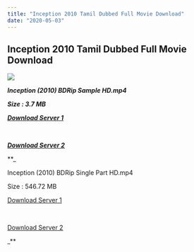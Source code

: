 ```yaml
---
title: "Inception 2010 Tamil Dubbed Full Movie Download"
date: "2020-05-03"
---
```


## Inception 2010 Tamil Dubbed Full Movie Download

![](https://images.moviebuff.com/543e3f53-079c-4ecb-b2b9-e05ce5cb6c42?w=1000)

**_Inception (2010) BDRip Sample HD.mp4_**

**_Size : 3.7 MB_**

**_[Download Server 1](http://du1.wetransfer.vip/files/Tamil{b337cb003d07febca875724d018e20f8c1927a284fdd439ea607fcc650de5bb7}20Dubbed{b337cb003d07febca875724d018e20f8c1927a284fdd439ea607fcc650de5bb7}20Movies/Tamil{b337cb003d07febca875724d018e20f8c1927a284fdd439ea607fcc650de5bb7}20Recent{b337cb003d07febca875724d018e20f8c1927a284fdd439ea607fcc650de5bb7}20Dubbed{b337cb003d07febca875724d018e20f8c1927a284fdd439ea607fcc650de5bb7}20Movies/Inception{b337cb003d07febca875724d018e20f8c1927a284fdd439ea607fcc650de5bb7}20(2010)/Inception{b337cb003d07febca875724d018e20f8c1927a284fdd439ea607fcc650de5bb7}20(2010){b337cb003d07febca875724d018e20f8c1927a284fdd439ea607fcc650de5bb7}20{b337cb003d07febca875724d018e20f8c1927a284fdd439ea607fcc650de5bb7}20BDRip/Inception{b337cb003d07febca875724d018e20f8c1927a284fdd439ea607fcc650de5bb7}20(2010){b337cb003d07febca875724d018e20f8c1927a284fdd439ea607fcc650de5bb7}20{b337cb003d07febca875724d018e20f8c1927a284fdd439ea607fcc650de5bb7}20BDRip{b337cb003d07febca875724d018e20f8c1927a284fdd439ea607fcc650de5bb7}20Sample{b337cb003d07febca875724d018e20f8c1927a284fdd439ea607fcc650de5bb7}20HD.mp4)_**

**_[  
](http://du1.wetransfer.vip/files/Tamil{b337cb003d07febca875724d018e20f8c1927a284fdd439ea607fcc650de5bb7}20Dubbed{b337cb003d07febca875724d018e20f8c1927a284fdd439ea607fcc650de5bb7}20Movies/Tamil{b337cb003d07febca875724d018e20f8c1927a284fdd439ea607fcc650de5bb7}20Recent{b337cb003d07febca875724d018e20f8c1927a284fdd439ea607fcc650de5bb7}20Dubbed{b337cb003d07febca875724d018e20f8c1927a284fdd439ea607fcc650de5bb7}20Movies/Inception{b337cb003d07febca875724d018e20f8c1927a284fdd439ea607fcc650de5bb7}20(2010)/Inception{b337cb003d07febca875724d018e20f8c1927a284fdd439ea607fcc650de5bb7}20(2010){b337cb003d07febca875724d018e20f8c1927a284fdd439ea607fcc650de5bb7}20{b337cb003d07febca875724d018e20f8c1927a284fdd439ea607fcc650de5bb7}20BDRip/Inception{b337cb003d07febca875724d018e20f8c1927a284fdd439ea607fcc650de5bb7}20(2010){b337cb003d07febca875724d018e20f8c1927a284fdd439ea607fcc650de5bb7}20{b337cb003d07febca875724d018e20f8c1927a284fdd439ea607fcc650de5bb7}20BDRip{b337cb003d07febca875724d018e20f8c1927a284fdd439ea607fcc650de5bb7}20Sample{b337cb003d07febca875724d018e20f8c1927a284fdd439ea607fcc650de5bb7}20HD.mp4)_**

**_[Download Server 2](http://du1.wetransfer.vip/files/Tamil{b337cb003d07febca875724d018e20f8c1927a284fdd439ea607fcc650de5bb7}20Dubbed{b337cb003d07febca875724d018e20f8c1927a284fdd439ea607fcc650de5bb7}20Movies/Tamil{b337cb003d07febca875724d018e20f8c1927a284fdd439ea607fcc650de5bb7}20Recent{b337cb003d07febca875724d018e20f8c1927a284fdd439ea607fcc650de5bb7}20Dubbed{b337cb003d07febca875724d018e20f8c1927a284fdd439ea607fcc650de5bb7}20Movies/Inception{b337cb003d07febca875724d018e20f8c1927a284fdd439ea607fcc650de5bb7}20(2010)/Inception{b337cb003d07febca875724d018e20f8c1927a284fdd439ea607fcc650de5bb7}20(2010){b337cb003d07febca875724d018e20f8c1927a284fdd439ea607fcc650de5bb7}20{b337cb003d07febca875724d018e20f8c1927a284fdd439ea607fcc650de5bb7}20BDRip/Inception{b337cb003d07febca875724d018e20f8c1927a284fdd439ea607fcc650de5bb7}20(2010){b337cb003d07febca875724d018e20f8c1927a284fdd439ea607fcc650de5bb7}20{b337cb003d07febca875724d018e20f8c1927a284fdd439ea607fcc650de5bb7}20BDRip{b337cb003d07febca875724d018e20f8c1927a284fdd439ea607fcc650de5bb7}20Sample{b337cb003d07febca875724d018e20f8c1927a284fdd439ea607fcc650de5bb7}20HD.mp4)_**

**_

Inception (2010) BDRip Single Part HD.mp4

Size : 546.72 MB

[Download Server 1](http://du1.wetransfer.vip/files/Tamil{b337cb003d07febca875724d018e20f8c1927a284fdd439ea607fcc650de5bb7}20Dubbed{b337cb003d07febca875724d018e20f8c1927a284fdd439ea607fcc650de5bb7}20Movies/Tamil{b337cb003d07febca875724d018e20f8c1927a284fdd439ea607fcc650de5bb7}20Recent{b337cb003d07febca875724d018e20f8c1927a284fdd439ea607fcc650de5bb7}20Dubbed{b337cb003d07febca875724d018e20f8c1927a284fdd439ea607fcc650de5bb7}20Movies/Inception{b337cb003d07febca875724d018e20f8c1927a284fdd439ea607fcc650de5bb7}20(2010)/Inception{b337cb003d07febca875724d018e20f8c1927a284fdd439ea607fcc650de5bb7}20(2010){b337cb003d07febca875724d018e20f8c1927a284fdd439ea607fcc650de5bb7}20{b337cb003d07febca875724d018e20f8c1927a284fdd439ea607fcc650de5bb7}20BDRip/Inception{b337cb003d07febca875724d018e20f8c1927a284fdd439ea607fcc650de5bb7}20(2010){b337cb003d07febca875724d018e20f8c1927a284fdd439ea607fcc650de5bb7}20{b337cb003d07febca875724d018e20f8c1927a284fdd439ea607fcc650de5bb7}20BDRip{b337cb003d07febca875724d018e20f8c1927a284fdd439ea607fcc650de5bb7}20Single{b337cb003d07febca875724d018e20f8c1927a284fdd439ea607fcc650de5bb7}20Part{b337cb003d07febca875724d018e20f8c1927a284fdd439ea607fcc650de5bb7}20HD.mp4)

[  
](http://du1.wetransfer.vip/files/Tamil{b337cb003d07febca875724d018e20f8c1927a284fdd439ea607fcc650de5bb7}20Dubbed{b337cb003d07febca875724d018e20f8c1927a284fdd439ea607fcc650de5bb7}20Movies/Tamil{b337cb003d07febca875724d018e20f8c1927a284fdd439ea607fcc650de5bb7}20Recent{b337cb003d07febca875724d018e20f8c1927a284fdd439ea607fcc650de5bb7}20Dubbed{b337cb003d07febca875724d018e20f8c1927a284fdd439ea607fcc650de5bb7}20Movies/Inception{b337cb003d07febca875724d018e20f8c1927a284fdd439ea607fcc650de5bb7}20(2010)/Inception{b337cb003d07febca875724d018e20f8c1927a284fdd439ea607fcc650de5bb7}20(2010){b337cb003d07febca875724d018e20f8c1927a284fdd439ea607fcc650de5bb7}20{b337cb003d07febca875724d018e20f8c1927a284fdd439ea607fcc650de5bb7}20BDRip/Inception{b337cb003d07febca875724d018e20f8c1927a284fdd439ea607fcc650de5bb7}20(2010){b337cb003d07febca875724d018e20f8c1927a284fdd439ea607fcc650de5bb7}20{b337cb003d07febca875724d018e20f8c1927a284fdd439ea607fcc650de5bb7}20BDRip{b337cb003d07febca875724d018e20f8c1927a284fdd439ea607fcc650de5bb7}20Single{b337cb003d07febca875724d018e20f8c1927a284fdd439ea607fcc650de5bb7}20Part{b337cb003d07febca875724d018e20f8c1927a284fdd439ea607fcc650de5bb7}20HD.mp4)

[Download Server 2](http://du1.wetransfer.vip/files/Tamil{b337cb003d07febca875724d018e20f8c1927a284fdd439ea607fcc650de5bb7}20Dubbed{b337cb003d07febca875724d018e20f8c1927a284fdd439ea607fcc650de5bb7}20Movies/Tamil{b337cb003d07febca875724d018e20f8c1927a284fdd439ea607fcc650de5bb7}20Recent{b337cb003d07febca875724d018e20f8c1927a284fdd439ea607fcc650de5bb7}20Dubbed{b337cb003d07febca875724d018e20f8c1927a284fdd439ea607fcc650de5bb7}20Movies/Inception{b337cb003d07febca875724d018e20f8c1927a284fdd439ea607fcc650de5bb7}20(2010)/Inception{b337cb003d07febca875724d018e20f8c1927a284fdd439ea607fcc650de5bb7}20(2010){b337cb003d07febca875724d018e20f8c1927a284fdd439ea607fcc650de5bb7}20{b337cb003d07febca875724d018e20f8c1927a284fdd439ea607fcc650de5bb7}20BDRip/Inception{b337cb003d07febca875724d018e20f8c1927a284fdd439ea607fcc650de5bb7}20(2010){b337cb003d07febca875724d018e20f8c1927a284fdd439ea607fcc650de5bb7}20{b337cb003d07febca875724d018e20f8c1927a284fdd439ea607fcc650de5bb7}20BDRip{b337cb003d07febca875724d018e20f8c1927a284fdd439ea607fcc650de5bb7}20Single{b337cb003d07febca875724d018e20f8c1927a284fdd439ea607fcc650de5bb7}20Part{b337cb003d07febca875724d018e20f8c1927a284fdd439ea607fcc650de5bb7}20HD.mp4)

_**
